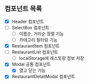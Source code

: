 ## 컴포넌트 목록

- [x] Header 컴포넌트
- [ ] SelectBox 컴포넌트
  - [ ] 이름순, 거리순 정렬 기능
  - [ ] 카테고리 필터링 기능
- [x] RestaurantItem 컴포넌트
- [ ] RestaurantList 컴포넌트
  - [ ] localStorage에 레스토랑 정보 저장
- [x] Modal 공통 컴포넌트
  - [x] 열고 닫는 기능
- [x] RestaurantDetailModal 컴포넌트
